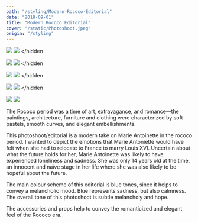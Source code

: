 ```yaml
---
path: "/styling/Modern-Rococo-Editorial"
date: "2018-09-01"
title: "Modern Rococo Editorial"
cover: "/static/Photoshoot.jpeg"
origin: "/styling"
---
```

<div className="post-content">
<div className="content-image">

<zoom-image 
  src='/static/Photoshoot.jpeg' 
  zoomSrc='/static/Photoshoot.jpeg' 
  caption='Javia - Photoshoot'>
</zoom-image>
<hidden>
    <img src='/static/Photoshoot.jpeg' />
    <img src='/static/Photoshoot.jpeg' />
</hidden

<zoom-image 
  src='/static/Photoshoot(2).jpeg' 
  zoomSrc='/static/Photoshoot(2).jpeg' 
  caption='Javia - Photoshoot'>
</zoom-image>
<hidden>
    <img src='/static/Photoshoot(2).jpeg' />
    <img src='/static/Photoshoot(2).jpeg' />
</hidden

<zoom-image 
  src='/static/Photoshoot(3).jpeg' 
  zoomSrc='/static/Photoshoot(3).jpeg' 
  caption='Javia - Photoshoot'>
</zoom-image>
<hidden>
    <img src='/static/Photoshoot(3).jpeg' />
    <img src='/static/Photoshoot(3).jpeg' />
</hidden

<zoom-image 
  src='/static/Photoshoot(4).jpeg' 
  zoomSrc='/static/Photoshoot(4).jpeg' 
  caption='Javia - Photoshoot'>
</zoom-image>
<hidden>
    <img src='/static/Photoshoot(4).jpeg' />
    <img src='/static/Photoshoot(4).jpeg' />
</hidden

<zoom-image 
  src='/static/Photoshoot(5).jpeg' 
  zoomSrc='/static/Photoshoot(5).jpeg' 
  caption='Javia - Photoshoot'>
</zoom-image>
<hidden>
    <img src='/static/Photoshoot(5).jpeg' />
    <img src='/static/Photoshoot(5).jpeg' />
</hidden>
</div>
<div className="content-body">

The Rococo period was a time of art, extravagance, and romance—the paintings, architecture, furniture and clothing were characterized by soft pastels, smooth curves, and elegant embellishments.   

This photoshoot/editorial is a modern take on Marie Antoinette in the rococo period.  I wanted to depict the emotions that Marie Antoniette would have felt when she had to relocate to France to marry Louis XVI. Uncertain about what the future holds for her, Marie Antoinette was likely to have experienced loneliness and sadness. She was only 14 years old at the time, an innocent and naïve stage in her life where she was also likely to be hopeful about the future.

The main colour scheme of this editorial is blue tones, since it helps to convey a melancholic mood. Blue represents sadness, but also calmness. The overall tone of this photoshoot is subtle melancholy and hope. 

The accessories and props help to convey the romanticized and elegant feel of the Rococo era.
</div>
</div>